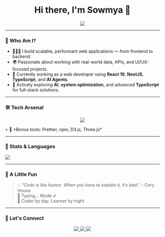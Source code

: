 <h1 align="center">Hi there, I'm Sowmya 👋</h1>

<p align="center">
  <img src="https://readme-typing-svg.herokuapp.com?color=F7A100&center=true&vCenter=true&lines=Web+Developer+%F0%9F%92%BB;Clean+Code+Fanatic+%F0%9F%92%AA;Always+Learning+New+Techs+%F0%9F%92%BB" />
</p>

---

### 🧠 Who Am I?

- 👨🏽‍💻 I build scalable, performant web applications — from frontend to backend.
- 🌍 Passionate about working with real-world data, APIs, and UI/UX-focused projects.
- 🔧 Currently working as a web developer using **React 19**, **NestJS**, **TypeScript**, and **AI Agents**.
- 🚀 Actively exploring **AI**, **system optimization**, and advanced **TypeScript** for full-stack solutions.

---

### 🛠️ Tech Arsenal

<p align="center">
  <img src="https://skillicons.dev/icons?i=ts,js,react,nextjs,vue,html,css,tailwind,scss,webpack,vite,bun,nodejs,flask,fastapi,express,postgres,mongodb,git,github,gitlab,docker,heroku,figma,linux,windows,vscode" />
</p>
> 🧰 *Bonus tools: Prettier, npm, D3.js, Three.js*

---

### 🎯 Stats & Languages

<p align="left">
  <img src="https://github-readme-stats.vercel.app/api/top-langs/?username=Sowmya-95&layout=compact&langs_count=10&theme=gruvbox" />
</p>

---

### 👻 A Little Fun

> 💡 *“Code is like humor. When you have to explain it, it’s bad.”* – Cory House  
> 🎰 Typing... Mode ✔  
> 👾 Coder by day, Learner by night 

---
### 🔗 Let's Connect

<p align="center">
  <a href="mailto:sowmyakamathr95"gmail.com">
    <img src="https://img.shields.io/badge/-Email-D14836?style=for-the-badge&logo=gmail&logoColor=white" />
  </a>
  <a href="https://linkedin.com/in/sowmyakamath" target="_blank">
    <img src="https://img.shields.io/badge/-LinkedIn-0A66C2?style=for-the-badge&logo=linkedin&logoColor=white" />
  </a>
  <a href="(https://sowmya-95.github.io/portfolio/)" target="_blank">
    <img src="https://img.shields.io/badge/-Portfolio-black?style=for-the-badge&logo=vercel&logoColor=white" />
  </a>
</p>

